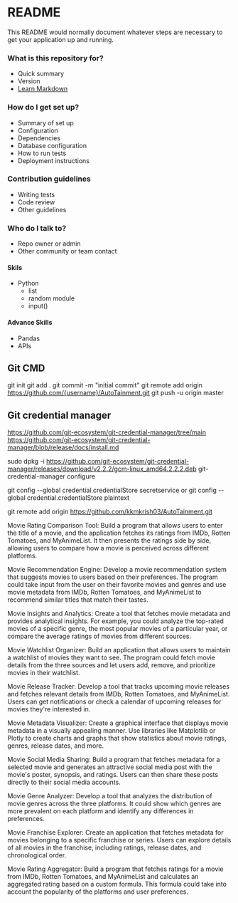 # README #

This README would normally document whatever steps are necessary to get your application up and running.

### What is this repository for? ###

* Quick summary
* Version
* [Learn Markdown](https://bitbucket.org/tutorials/markdowndemo)

### How do I get set up? ###

* Summary of set up
* Configuration
* Dependencies
* Database configuration
* How to run tests
* Deployment instructions

### Contribution guidelines ###

* Writing tests
* Code review
* Other guidelines

### Who do I talk to? ###

* Repo owner or admin
* Other community or team contact


#### Skils
- Python
    * list
    * random module
    * input()

#### Advance Skills
- Pandas
- APIs


## Git CMD
git init
git add .
git commit -m "initial commit"
git remote add origin https://github.com/{username}/AutoTainment.git
git push -u origin master


## Git credential manager
https://github.com/git-ecosystem/git-credential-manager/tree/main
https://github.com/git-ecosystem/git-credential-manager/blob/release/docs/install.md

sudo dpkg -i https://github.com/git-ecosystem/git-credential-manager/releases/download/v2.2.2/gcm-linux_amd64.2.2.2.deb
git-credential-manager configure

git config --global credential.credentialStore secretservice
or 
git config --global credential.credentialStore plaintext

git remote add origin https://github.com/kkmkrish03/AutoTainment.git



Movie Rating Comparison Tool: Build a program that allows users to enter the title of a movie, and the application fetches its ratings from IMDb, Rotten Tomatoes, and MyAnimeList. It then presents the ratings side by side, allowing users to compare how a movie is perceived across different platforms.

Movie Recommendation Engine: Develop a movie recommendation system that suggests movies to users based on their preferences. The program could take input from the user on their favorite movies and genres and use movie metadata from IMDb, Rotten Tomatoes, and MyAnimeList to recommend similar titles that match their tastes.

Movie Insights and Analytics: Create a tool that fetches movie metadata and provides analytical insights. For example, you could analyze the top-rated movies of a specific genre, the most popular movies of a particular year, or compare the average ratings of movies from different sources.

Movie Watchlist Organizer: Build an application that allows users to maintain a watchlist of movies they want to see. The program could fetch movie details from the three sources and let users add, remove, and prioritize movies in their watchlist.

Movie Release Tracker: Develop a tool that tracks upcoming movie releases and fetches relevant details from IMDb, Rotten Tomatoes, and MyAnimeList. Users can get notifications or check a calendar of upcoming releases for movies they're interested in.

Movie Metadata Visualizer: Create a graphical interface that displays movie metadata in a visually appealing manner. Use libraries like Matplotlib or Plotly to create charts and graphs that show statistics about movie ratings, genres, release dates, and more.

Movie Social Media Sharing: Build a program that fetches metadata for a selected movie and generates an attractive social media post with the movie's poster, synopsis, and ratings. Users can then share these posts directly to their social media accounts.

Movie Genre Analyzer: Develop a tool that analyzes the distribution of movie genres across the three platforms. It could show which genres are more prevalent on each platform and identify any differences in preferences.

Movie Franchise Explorer: Create an application that fetches metadata for movies belonging to a specific franchise or series. Users can explore details of all movies in the franchise, including ratings, release dates, and chronological order.

Movie Rating Aggregator: Build a program that fetches ratings for a movie from IMDb, Rotten Tomatoes, and MyAnimeList and calculates an aggregated rating based on a custom formula. This formula could take into account the popularity of the platforms and user preferences.
